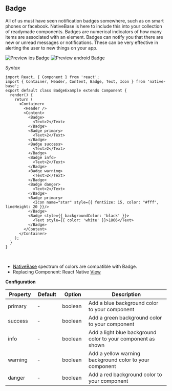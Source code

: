 ## Badge

All of us must have seen notification badges somewhere, such as on smart phones or facebook. NativeBase is here to include this into your collection of readymade components. Badges are numerical indicators of how many items are associated with an element. Badges can notify you that there are new or unread messages or notifications. These can be very effective in alerting the user to new things on your app.

![Preview ios Badge](https://github.com/GeekyAnts/NativeBase-KitchenSink/raw/v2.4.9/screenshots/ios/badge.png)
![Preview android Badge](https://github.com/GeekyAnts/NativeBase-KitchenSink/raw/v2.4.9/screenshots/android/badge.png)

*Syntax*

<pre class="line-numbers"><code class="language-jsx">import React, { Component } from 'react';
import { Container, Header, Content, Badge, Text, Icon } from 'native-base';
export default class BadgeExample extends Component {
  render() {
    return (
      &lt;Container>
        &lt;Header />
        &lt;Content>
          &lt;Badge>
            &lt;Text>2&lt;/Text>
          &lt;/Badge>
          &lt;Badge primary>
            &lt;Text>2&lt;/Text>
          &lt;/Badge>
          &lt;Badge success>
            &lt;Text>2&lt;/Text>
          &lt;/Badge>
          &lt;Badge info>
            &lt;Text>2&lt;/Text>
          &lt;/Badge>
          &lt;Badge warning>
            &lt;Text>2&lt;/Text>
          &lt;/Badge>
          &lt;Badge danger>
            &lt;Text>2&lt;/Text>
          &lt;/Badge>
          &lt;Badge primary>
            &lt;Icon name="star" style=&#123;{ fontSize: 15, color: "#fff", lineHeight: 20 }}/>
          &lt;/Badge>
          &lt;Badge style=&#123;{ backgroundColor: 'black' }}>
            &lt;Text style=&#123;{ color: 'white' }}>1866&lt;/Text>
          &lt;/Badge>
        &lt;/Content>
      &lt;/Container>
    );
  }
}</code></pre><br />

  * [NativeBase](https://nativebase.io/) spectrum of colors are compatible with Badge.
  * Replacing Component: React Native [View](https://facebook.github.io/react-native/docs/view.html) <br />

  **Configuration**

  <table class = "table table-bordered">
  <thead>
      <tr>
          <th>Property</th>
          <th>Default</th>
          <th>Option</th>
          <th width="50%">
              Description
          </th>
      </tr>
  </thead>
  <tbody>
    <tr>
        <td>primary</td>
        <td> - </td>
        <td>boolean</td>
        <td>Add a blue background color to your component</td>
    </tr>
    <tr>
        <td>success</td>
        <td> - </td>
        <td>boolean</td>
        <td>Add a green background color to your component</td>
    </tr>
    <tr>
        <td>info</td>
        <td> - </td>
        <td>boolean</td>
        <td>Add a light blue background color to your component as shown</td>
    </tr>
    <tr>
        <td>warning</td>
        <td> - </td>
        <td>boolean</td>
        <td>Add a yellow warning background color to your component</td>
    </tr>
    <tr>
        <td>danger</td>
        <td> - </td>
        <td>boolean</td>
        <td>Add a red background color to your component</td>
    </tr>
  </tbody>
</table>
